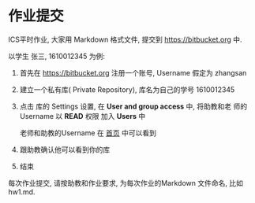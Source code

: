 作业提交
=======

ICS平时作业, 大家用 Markdown 格式文件, 提交到 https://bitbucket.org 中.

以学生 张三, 1610012345 为例:

1. 首先在 https://bitbucket.org 注册一个账号, Username 假定为 zhangsan 

2. 建立一个私有库( Private Repository), 库名为自己的学号 1610012345

3. 点击 库的 Settings 设置, 在 __User and group access__ 中, 将助教和老
   师的 Username 以 __READ__ 权限 加入 __Users__ 中

   老师和助教的Username 在 [首页](README.md) 中可以看到

4. 跟助教确认他可以看到你的库 

5. 结束

每次作业提交, 请按助教和作业要求, 为每次作业的Markdown 文件命名, 比如
hw1.md.
